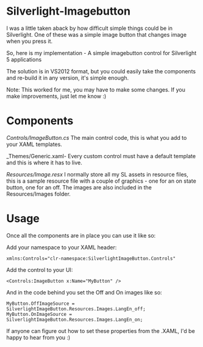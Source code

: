 Silverlight-Imagebutton
=======================

I was a little taken aback by how difficult simple things could be in Silverlight. One of these was a simple image button that changes image when you press it.

So, here is my implementation - A simple imagebutton control for Silverlight 5 applications

The solution is in VS2012 format, but you could easily take the components and re-build it in any version, it's simple enough.

Note: This worked for me, you may have to make some changes. If you make improvements, just let me know :)

Components
==========

_Controls/ImageButton.cs_
The main control code, this is what you add to your XAML templates.

_Themes/Generic.xaml-
Every custom control must have a default template and this is where it has to live.

_Resources/Image.resx_
I normally store all my SL assets in resource files, this is a sample resource file with a couple of graphics - one for an on state button, one for an off. The images are also included in the Resources/Images folder.

Usage
=====

Once all the components are in place you can use it like so:

Add your namespace to your XAML header:

    xmlns:Controls="clr-namespace:SilverlightImageButton.Controls"

Add the control to your UI:
	
    <Controls:ImageButton x:Name="MyButton" />

And in the code behind you set the Off and On images like so:

    MyButton.OffImageSource = SilverlightImageButton.Resources.Images.LangEn_off;
    MyButton.OnImageSource = SilverlightImageButton.Resources.Images.LangEn_on;

If anyone can figure out how to set these properties from the .XAML, I'd be happy to hear from you :)
